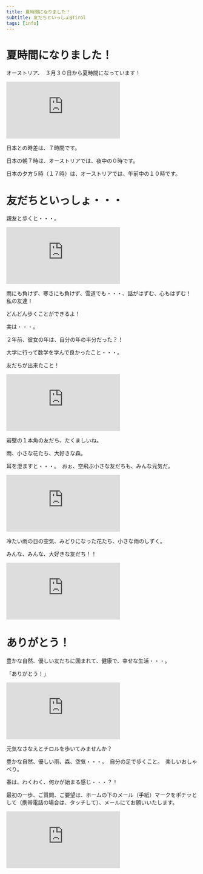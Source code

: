 ```yaml
---
title: 夏時間になりました！
subtitle: 友だちといっしょ@Tirol
tags: [info]
---
```


# 夏時間になりました！

オーストリア、　３月３０日から夏時間になっています！

![20250319annasaeule](https://piwigo.schickl.de/i.php?/upload/2025/03/22/20250322073817-bfdc71a4-me.jpg)

日本との時差は、７時間です。

日本の朝７時は、オーストリアでは、夜中の０時です。

日本の夕方５時（１７時）は、オーストリアでは、午前中の１０時です。


# 友だちといっしょ・・・

親友と歩くと・・・。

![20250327brunstkopf-christina](https://piwigo.schickl.de/i.php?/upload/2025/04/01/20250401162217-d7a2aa85-me.jpg)

雨にも負けず、寒さにも負けず、雪道でも・・・、話がはずむ、心もはずむ！　私の友達！

どんどん歩くことができるよ！

実は・・・。

２年前、彼女の年は、自分の年の半分だった？！

大学に行って数学を学んで良かったこと・・・。

友だちが出来たこと！

![20250328ein-horn-gemse](https://piwigo.schickl.de/i.php?/upload/2025/04/01/20250401162438-3a7a4548-me.jpg)

岩壁の１本角の友だち、たくましいね。

雨、小さな花たち、大好きな森。

耳を澄ますと・・・。　おぉ、空飛ぶ小さな友だちも、みんな元気だ。

![20250329wald-regen-blumen](https://piwigo.schickl.de/i.php?/upload/2025/04/01/20250401161807-599f7569-me.jpg)

冷たい雨の日の空気、みどりになった花たち、小さな雨のしずく。

みんな、みんな、大好きな友だち！！

![20250329chrisimasrose-grüne](https://piwigo.schickl.de/i.php?/upload/2025/04/01/20250401161943-74a8a67f-me.jpg)


# ありがとう！

豊かな自然、優しい友だちに囲まれて、健康で、幸せな生活・・・。

「ありがとう！」

![20250328gemse](https://piwigo.schickl.de/i.php?/upload/2025/04/01/20250401162515-bd1bf18a-me.jpg)

元気なさなえとチロルを歩いてみませんか？

豊かな自然、優しい雨、森、空気・・・。　自分の足で歩くこと。　楽しいおしゃべり。

春は、わくわく、何かが始まる感じ・・・？！

最初の一歩、ご質問、ご要望は、ホームの下のメール（手紙）マークをポチッとして（携帯電話の場合は、タッチして）、メールにてお願いいたします。

![20250329kleineblumen](https://piwigo.schickl.de/i.php?/upload/2025/04/01/20250401161848-4fd5e122-me.jpg)

